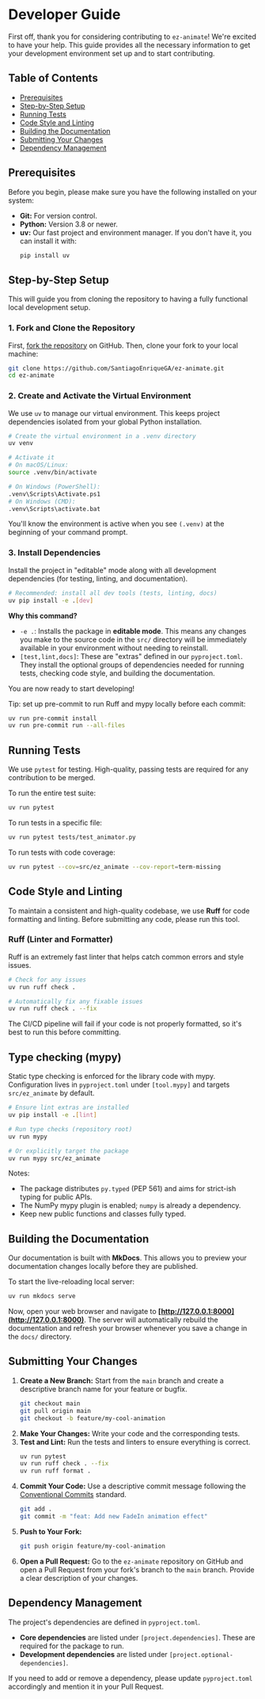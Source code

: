 # Developer Guide

First off, thank you for considering contributing to `ez-animate`! We're excited to have your help. This guide provides all the necessary information to get your development environment set up and to start contributing.

## Table of Contents

- [Prerequisites](#prerequisites)
- [Step-by-Step Setup](#step-by-step-setup)
- [Running Tests](#running-tests)
- [Code Style and Linting](#code-style-and-linting)
- [Building the Documentation](#building-the-documentation)
- [Submitting Your Changes](#submitting-your-changes)
- [Dependency Management](#dependency-management)

## Prerequisites

Before you begin, please make sure you have the following installed on your system:

- **Git:** For version control.
- **Python:** Version 3.8 or newer.
- **uv:** Our fast project and environment manager. If you don't have it, you can install it with:
  ```bash
  pip install uv
  ```

## Step-by-Step Setup

This will guide you from cloning the repository to having a fully functional local development setup.

### 1. Fork and Clone the Repository

First, [fork the repository](https://github.com/your-username/ez-animate/fork) on GitHub. Then, clone your fork to your local machine:

```bash
git clone https://github.com/SantiagoEnriqueGA/ez-animate.git
cd ez-animate
```

### 2. Create and Activate the Virtual Environment

We use `uv` to manage our virtual environment. This keeps project dependencies isolated from your global Python installation.

```bash
# Create the virtual environment in a .venv directory
uv venv

# Activate it
# On macOS/Linux:
source .venv/bin/activate

# On Windows (PowerShell):
.venv\Scripts\Activate.ps1
# On Windows (CMD):
.venv\Scripts\activate.bat
```

You'll know the environment is active when you see `(.venv)` at the beginning of your command prompt.

### 3. Install Dependencies

Install the project in "editable" mode along with all development dependencies (for testing, linting, and documentation).

```bash
# Recommended: install all dev tools (tests, linting, docs)
uv pip install -e .[dev]
```

**Why this command?**

-   `-e .`: Installs the package in **editable mode**. This means any changes you make to the source code in the `src/` directory will be immediately available in your environment without needing to reinstall.
-   `[test,lint,docs]`: These are "extras" defined in our `pyproject.toml`. They install the optional groups of dependencies needed for running tests, checking code style, and building the documentation.

You are now ready to start developing!

Tip: set up pre-commit to run Ruff and mypy locally before each commit:

```bash
uv run pre-commit install
uv run pre-commit run --all-files
```

## Running Tests

We use `pytest` for testing. High-quality, passing tests are required for any contribution to be merged.

To run the entire test suite:

```bash
uv run pytest
```

To run tests in a specific file:

```bash
uv run pytest tests/test_animator.py
```

To run tests with code coverage:

```bash
uv run pytest --cov=src/ez_animate --cov-report=term-missing
```

## Code Style and Linting

To maintain a consistent and high-quality codebase, we use **Ruff** for code formatting and linting. Before submitting any code, please run this tool.

### Ruff (Linter and Formatter)

Ruff is an extremely fast linter that helps catch common errors and style issues.

```bash
# Check for any issues
uv run ruff check .

# Automatically fix any fixable issues
uv run ruff check . --fix
```

The CI/CD pipeline will fail if your code is not properly formatted, so it's best to run this before committing.

## Type checking (mypy)

Static type checking is enforced for the library code with mypy. Configuration lives in `pyproject.toml` under `[tool.mypy]` and targets `src/ez_animate` by default.

```bash
# Ensure lint extras are installed
uv pip install -e .[lint]

# Run type checks (repository root)
uv run mypy

# Or explicitly target the package
uv run mypy src/ez_animate
```

Notes:
- The package distributes `py.typed` (PEP 561) and aims for strict-ish typing for public APIs.
- The NumPy mypy plugin is enabled; `numpy` is already a dependency.
- Keep new public functions and classes fully typed.

## Building the Documentation

Our documentation is built with **MkDocs**. This allows you to preview your documentation changes locally before they are published.

To start the live-reloading local server:

```bash
uv run mkdocs serve
```

Now, open your web browser and navigate to **[http://127.0.0.1:8000](http://127.0.0.1:8000)**. The server will automatically rebuild the documentation and refresh your browser whenever you save a change in the `docs/` directory.

## Submitting Your Changes

1.  **Create a New Branch:** Start from the `main` branch and create a descriptive branch name for your feature or bugfix.
    ```bash
    git checkout main
    git pull origin main
    git checkout -b feature/my-cool-animation
    ```
2.  **Make Your Changes:** Write your code and the corresponding tests.
3.  **Test and Lint:** Run the tests and linters to ensure everything is correct.
    ```bash
    uv run pytest
    uv run ruff check . --fix
    uv run ruff format .
    ```
4.  **Commit Your Code:** Use a descriptive commit message following the [Conventional Commits](https://www.conventionalcommits.org/) standard.
    ```bash
    git add .
    git commit -m "feat: Add new FadeIn animation effect"
    ```
5.  **Push to Your Fork:**
    ```bash
    git push origin feature/my-cool-animation
    ```
6.  **Open a Pull Request:** Go to the `ez-animate` repository on GitHub and open a Pull Request from your fork's branch to the `main` branch. Provide a clear description of your changes.

## Dependency Management

The project's dependencies are defined in `pyproject.toml`.

-   **Core dependencies** are listed under `[project.dependencies]`. These are required for the package to run.
-   **Development dependencies** are listed under `[project.optional-dependencies]`.

If you need to add or remove a dependency, please update `pyproject.toml` accordingly and mention it in your Pull Request.
